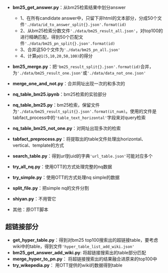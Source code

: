 - **bm25_get_answer.py**：从bm25检索结果中划分answer
  - 1、在所有candidate answer中，只留下非html的文本部分，分成50个文件`'./data/id_to_answer_split{}.json'.format(id)`
  - 2、从bm25检索分数文件`'./data/bm25_result_all.json'`，对top100的进行精确匹配，得到50个匹配文件`'./data/bm25_pn_split{}.json'.format(id)`
  - 3、合并这50个文件为`'./data/bm25_pn_all.json'   `
  - 4、计算`p@1(5,10,20,50,100)`的得分



- **bm25_merge.py**：把`'bm25_result_split{}.json'.format(id)`合并，为`'./data/bm25_result_one.json'`或`'./data/data_not_one.json'`
-  **merge_one_and_not.py**：合并网址出现一次的和多次的

- **nq_table_bm25.ipynb**：bm25检索的实验部分

-  **nq_table_bm25.py**：bm25检索，保留文件为`'./data/bm25_result_split{}.json'.format(it_num)`。使用的文件是tabfact_process中的`'table_text_horizontal'`字段来对query检索

-  **nq_table_bm25_not_one.py**：对网址出现多次的检索

-  **tabfact_preprocess.py**：将提取出的table文件处理出horizontal、vertical、template的方式

-  **search_table.py**：得到url到uid的字典`'url_table.json'`可能对应多个
-  **try_all_nq.py**：使用OTT的方式处理完整的nq数据
-  **try_simple.py**：使用OTT的方式处理nq simple的数据
-  **split_file.py**：把simple nq的文件分割
- **shiyan.py**：不用管它
- 其他：原OTT脚本

## 超链接部分
-  **get_hyper_table.py**：得到对bm25 top100搜索出的超链接table，要考虑wiki中的table，得到文件`'hyper_table_list_add_wiki.json'`
-  **bm25_get_answer_add_wiki.py**: 将超链接搜索出的table部分匹配
-  **merge_hyper_to_pn.py**： 将超链接搜索出的结果融合进原来的top100中
-  **try_wikepedia.py**： 用OTT提供的wiki的数据得到table
